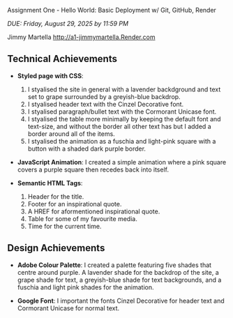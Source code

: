 Assignment One - Hello World: Basic Deployment w/ Git, GitHub, Render

*DUE: Friday, August 29, 2025 by 11:59 PM*

Jimmy Martella
http://a1-jimmymartella.Render.com

## Technical Achievements
- **Styled page with CSS**:
    1. I styalised the site in general with a lavender backdground and text set to grape surrounded by a greyish-blue backdrop.
    2. I styalised header text with the Cinzel Decorative font.
    3. I styalised paragraph/bullet text with the Cormorant Unicase font.
    4. I styalised the table more minimally by keeping the default font and text-size, and without the border all other text has but I added a border around all of the items.
    5. I styalised the animation as a fuschia and light-pink square with a button with a shaded dark purple border.

- **JavaScript Animation**:
    I created a simple animation where a pink square covers a purple square then recedes back into itself.

- **Semantic HTML Tags**:
    1. Header for the title.
    2. Footer for an inspirational quote.
    3. A HREF for aformentioned inspirational quote.
    4. Table for some of my favourite media.
    5. Time for the current time.


## Design Achievements
- **Adobe Colour Palette**:
    I created a palette featuring five shades that centre around purple. A lavender shade for the backdrop of the site, a grape shade for text, a greyish-blue shade for text backgrounds, and a fuschia and light pink shades for the animation.

- **Google Font**:
    I important the fonts Cinzel Decorative for header text and Cormorant Unicase for normal text.
